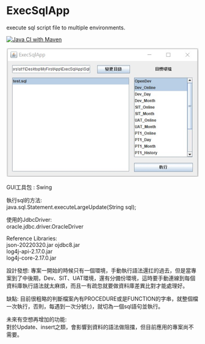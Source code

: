 # ExecSqlApp
execute sql script file to multiple environments.

[![Java CI with Maven](https://github.com/feel0729/ExecSqlApp/actions/workflows/maven.yml/badge.svg?branch=main)](https://github.com/feel0729/ExecSqlApp/actions/workflows/maven.yml)

![image](https://github.com/feel0729/ExecSqlApp/blob/main/view.JPG)

GUI工具包 : Swing

執行sql的方法:  
java.sql.Statement.executeLargeUpdate(String sql);

使用的JdbcDriver:  
oracle.jdbc.driver.OracleDriver 

Reference Libraries:  
json-20220320.jar 
ojdbc8.jar  
log4j-api-2.17.0.jar  
log4j-core-2.17.0.jar 

設計發想: 
專案一開始的時候只有一個環境，手動執行語法還扛的過去，但是當專案到了中後期，Dev、SIT、UAT環境，還有分備份環境，這時要手動連線到每個資料庫執行語法就太麻煩，而且一有疏忽就要做資料庫差異比對才能處理好。

缺點: 
目前很粗略的判斷檔案內有PROCEDURE或是FUNCTION的字串，就整個檔一次執行，否則，每遇到一次分號(;)，就切為一個sql語句並執行。

未來有空想再增加的功能:  
對於Update、insert之類，會影響到資料的語法做阻擋，但目前應用的專案尚不需要。
